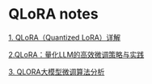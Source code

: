 # QLoRA notes
[1. QLoRA（Quantized LoRA）详解](https://zhuanlan.zhihu.com/p/666234324)   

[2.QLoRA：量化LLM的高效微调策略与实践 ](https://blog.csdn.net/FrenzyTechAI/article/details/132686051)  

[3. QLORA大模型微调算法分析](https://www.bilibili.com/video/BV1LN4y1Q7Yk/?spm_id_from=333.337.search-card.all.click)  


